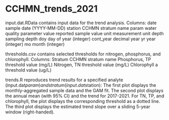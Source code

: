 # CCHMN_trends_2021

input.dat.RData contains input data for the trend analysis. Columns:
  date		sample date (YYYY-MM-DD)
  station       CCHMN stratum name
  param		water quality parameter
  value         reported sample value
  unit          measurement unit
  depth         sampling depth
  doy           day of year (integer)
  cont_year     decimal year
  yr            year (integer)
  mo            month (integer)

thresholds.csv contains selected thresholds for nitrogen, phosphorus, and chlorophyll. Columns:
  Stratum		CCHMN stratum name
  Phosphorus, TP	threshold value (mg/L)
  Nitrogen, TN		threshold value (mg/L)
  Chlorophyll a		threshold value (ug/L)

trends.R reproduces trend results for a specified analyte (input.dat$param) and stratum (input.dat$station):
  The first plot displays the monthly-aggregated sample data and the GAM fit.
  The second plot displays the annual mean (with 95% CI) and the trend for 2017-2021. For TN, TP, and chlorophyll, the plot displays the corresponding threshold as a dotted line.
  The third plot displays the estimated trend slope over a sliding 5-year window (right-handed).